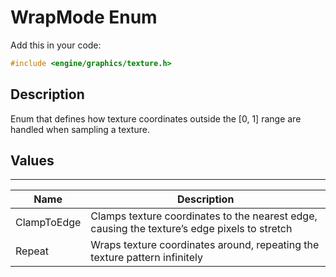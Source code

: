 # WrapMode Enum

Add this in your code:
```cpp
#include <engine/graphics/texture.h>
```

## Description

Enum that defines how texture coordinates outside the [0, 1] range are handled when sampling a texture.

## Values

---
| Name | Description |
|-|-|
ClampToEdge | Clamps texture coordinates to the nearest edge, causing the texture’s edge pixels to stretch
Repeat | Wraps texture coordinates around, repeating the texture pattern infinitely